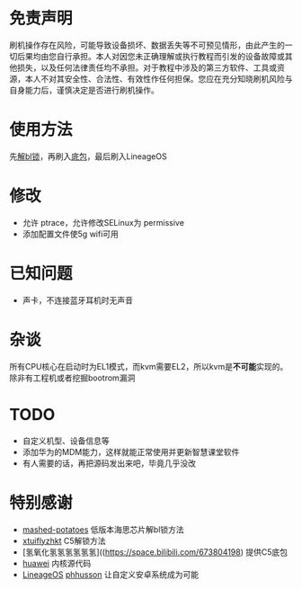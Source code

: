 # 免责声明
刷机操作存在风险，可能导致设备损坏、数据丢失等不可预见情形，由此产生的一切后果均由您自行承担。本人对因您未正确理解或执行教程而引发的设备故障或其他损失，以及任何法律责任均不承担。对于教程中涉及的第三方软件、工具或资源，本人不对其安全性、合法性、有效性作任何担保。您应在充分知晓刷机风险与自身能力后，谨慎决定是否进行刷机操作。

# 使用方法
先[解bl锁](https://github.com/sora-orz/unflytek)，再刷入[底包](https://github.com/misane-k/lineage_for_bzt_w09/releases/download/v0/base.7z)，最后刷入LineageOS

# 修改
- 允许 ptrace，允许修改SELinux为 permissive
- 添加配置文件使5g wifi可用

# 已知问题
- 声卡，不连接蓝牙耳机时无声音

# 杂谈
所有CPU核心在启动时为EL1模式，而kvm需要EL2，所以kvm是**不可能**实现的。除非有工程机或者挖掘bootrom漏洞

# TODO
- 自定义机型、设备信息等
- 添加华为的MDM能力，这样就能正常使用并更新智慧课堂软件
- 有人需要的话，再把源码发出来吧，毕竟几乎没改

# 特别感谢
- [mashed-potatoes](https://github.com/mashed-potatoes/PotatoNV) 低版本海思芯片解bl锁方法
- [xtuiflyzhkt](https://github.com/xtuiflyzhkt/iflytek_cyzhkt_cr) C5解锁方法
- [氢氧化氢氢氢氢氢氢]((https://space.bilibili.com/673804198) 提供C5底包
- [huawei](https://download-c1.huawei.com/download/downloadCenter?downloadId=C0A375675F29E492D4DEDB28D30DB6B6) 内核源代码
- [LineageOS](https://github.com/LineageOS) [phhusson](https://github.com/phhusson/treble_experimentations) 让自定义安卓系统成为可能

